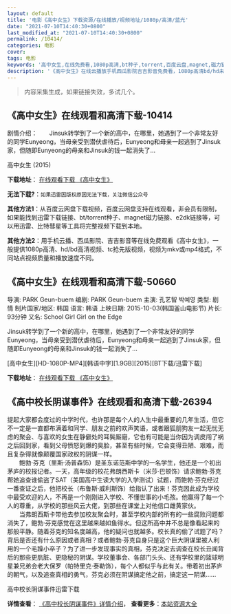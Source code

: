 ```yaml
---
layout: default
title: '电影《高中女生》下载资源/在线播放/视频地址/1080p/高清/蓝光'
date: "2021-07-10T14:40:30+0800"
last_modified_at: "2021-07-10T14:40:30+0800"
permalink: /10414/
categories: 电影
cover:
tags: 电影
keywords: '高中女生,在线免费看,1080p高清,bt种子,torrent,百度云盘,magnet,磁力链,迅雷下载资源'
description: '《高中女生》在线云播放手机西瓜影院吉吉影音免费看，1080p高清bd/hd未删减完整版和tc抢先枪版，mkv/mp4格式，附带bt/torrent种子、magnet/磁力链、百度云盘、网盘资源迅雷下载链接'
---
```


>内容采集生成，如果链接失效，多试几个。


## 《高中女生》在线观看和高清下载-10414

剧情介绍：　　Jinsuk转学到了一个新的高中，在哪里，她遇到了一个非常友好的同学Eunyeong，当母亲受到潜伏虐待后，Eunyeong和母亲一起逃到了Jinsuk家，但随即Eunyeong的母亲和Jinsuk的钱一起消失了…


高中女生 (2015)

**下载地址**： [在线观看下载 《高中女生》](https://www.btbtdy.me/btdy/dy8371.html) 


**无法下载?**：`如果迅雷因版权原因无法下载，关注微信公众号 `

**其他方法1**：从百度云网盘下载视频，百度云网盘支持在线观看，非会员有限制，如果能找到迅雷下载链接、bt/torrent种子、magnet磁力链接、e2dk链接等，可以用迅雷、比特彗星等工具将完整视频下载到本地。

**其他方法2**：用手机云播、西瓜影院、吉吉影音等在线免费观看《高中女生》，一般提供1080p高清、hd/bd高清视频、tc抢先版视频，视频为mkv或mp4格式，不同站点视频质量和播放速度不同。


## 《高中女生》在线观看和高清下载-50660

导演: PARK Geun-buem 编剧: PARK Geun-buem 主演: 孔艺智 박예영 类型: 剧情 制片国家/地区: 韩国 语言: 韩语 上映日期: 2015-10-03(韩国釜山电影节) 片长: 93分钟 又名: School Girl Girl on the Edge

Jinsuk转学到了一个新的高中，在哪里，她遇到了一个非常友好的同学Eunyeong，当母亲受到潜伏虐待后，Eunyeong和母亲一起逃到了Jinsuk家，但随即Eunyeong的母亲和Jinsuk的钱一起消失了…


[高中女生][HD-1080P-MP4][韩语中字][1.9GB][2015][BT下载/迅雷下载]

**下载地址**： [在线观看下载 《高中女生》](https://www.btdx8.com/torrent/school_girl_2015.html) 


## 《高中校长阴谋事件》在线观看和高清下载-26394

提起大家都会度过的中学时代，也许那是每个人的人生中最重要的几年生活，但它不一定是一直都布满着和同学、朋友之前的欢声笑语，或者跟狐朋狗友一起无忧无虑的聚会、与喜欢的女生在静僻处的耳鬓厮磨，它也有可能是当你因为调皮闯了祸之后回到家，看到父母愤怒到爆的臭脸，甚至有些时候，它会变得丑陋、艰难，而且复杂得就像颠覆国家政权的阴谋一样。<br />　　鲍勃·芬克（里斯&middot;汤普森饰）是圣东诺范斯中学的一名学生，他还是一个初出茅庐的校报记者。一天，高年级的校花弗朗西斯卡（米莎·巴顿饰）请求鲍勃·芬克帮她追查谁偷盗了SAT（美国高中生读大学的入学测试）试题，而鲍勃&middot;芬克经过一番查证之后，他把校长（布鲁斯·威利斯饰）给指认了出来！芬克因此成为学校中最受欢迎的人，不再是一个刚刚进入学校、不懂世事的小毛孩。他赢得了每一个人的尊重，从学校的那些风云大佬，到那些在课堂上对他信口雌黄家伙。<br />　　当弗朗西斯卡带他去参加校友聚会时，甚至学校内部的所有的一些腐败问题都消失了，鲍勃·芬克感觉在这里越来越如鱼得水。但这所高中并不总是像看起来的那般平静。随着芬克的知名度越高，他的疑问也就越多。校长真的偷了试题了吗？背后是否还有什么原因或者真相？或者鲍勃&middot;芬克自身只是这个巨大阴谋里被人利用的一个毛躁小卒子？为了进一步发现事实的真相，芬克决定去调查在校长丑闻背后的那些更肮脏、更隐秘的阴谋。学校董事会、各部门头头、还有学校里的篮球明星兼兄弟会老大保罗（帕特里克&middot;泰勒饰），每个人都似乎与此有关。带着初出茅庐的朝气，以及追查真相的勇气，芬克必须在阴谋搞定他之前，搞定这一阴谋……


高中校长阴谋事件迅雷下载

**详情查看**： [《高中校长阴谋事件》详情介绍](/movie/26394/)， **查看更多**：[本站资源大全](/movie/t/all/)

